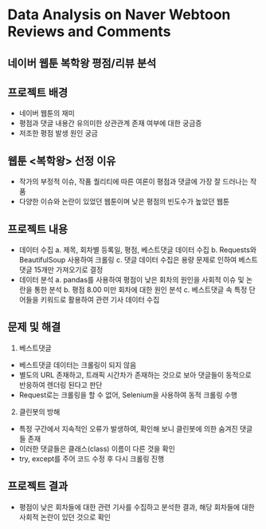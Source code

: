 # Data Analysis on Naver Webtoon Reviews and Comments
## 네이버 웹툰 복학왕 평점/리뷰 분석

## 프로젝트 배경
- 네이버 웹툰의 재미
- 평점과 댓글 내용간 유의미한 상관관계 존재 여부에 대한 궁금증
- 저조한 평점 발생 원인 궁금

## 웹툰 <복학왕> 선정 이유
- 작가의 부정적 이슈, 작품 퀄리티에 따른 여론이 평점과 댓글에 가장 잘 드러나는 작품
- 다양한 이슈와 논란이 있었던 웹툰이며 낮은 평점의 빈도수가 높았던 웹툰

## 프로젝트 내용
- 데이터 수집
  a. 제목, 회차별 등록일, 평점, 베스트댓글 데이터 수집
  b. Requests와 BeautifulSoup 사용하여 크롤링
  c. 댓글 데이터 수집은 용량 문제로 인하여 베스트댓글 15개만 가져오기로 결정
- 데이터 분석
  a. pandas를 사용하여 평점이 낮은 회차의 원인을 사회적 이슈 및 논란을 통한 분석
  b. 평점 8.00 미만 회차에 대한 원인 분석
  c. 베스트댓글 속 특정 단어들을 키워드로 활용하여 관련 기사 데이터 수집

## 문제 및 해결
1. 베스트댓글
  - 베스트댓글 데이터는 크롤링이 되지 않음
  - 별도의 URL 존재하고, 트래픽 시간차가 존재하는 것으로 보아 댓글들이 동적으로 반응하여 렌더링 된다고 판단
  - Request로는 크롤링을 할 수 없어, Selenium을 사용하여 동적 크롤링 수행
2. 클린봇의 방해
  - 특정 구간에서 지속적인 오류가 발생하여, 확인해 보니 클린봇에 의한 숨겨진 댓글들 존재
  - 이러한 댓글들은 클래스(class) 이름이 다른 것을 확인
  - try, except를 주어 코드 수정 후 다시 크롤링 진행 

## 프로젝트 결과
- 평점이 낮은 회차들에 대한 관련 기사를 수집하고 분석한 결과, 해당 회차들에 대한 사회적 논란이 있던 것으로 확인

